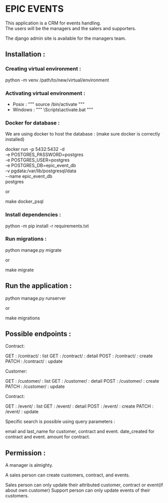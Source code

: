 # EPIC EVENTS

This application is a CRM for events handling.  
The users will be the managers and the salers and supporters.  

The django admin site is available for the managers team.

## Installation :

### Creating virtual environment :

python -m venv /path/to/new/virtual/environment

### Activating virtual environment :

 - Posix : """ source <venv>/bin/activate """
 - Windows : """ <venv>\Scripts\activate.bat """

### Docker for database :

We are using docker to host the database : (make sure docker is correctly installed)

docker run -p 5432:5432 -d \
    -e POSTGRES_PASSWORD=postgres \
    -e POSTGRES_USER=postgres \
    -e POSTGRES_DB=epic_event_db \
    -v pgdata:/var/lib/postgresql/data \
    --name epic_event_db \
    postgres

or

make docker_psql

### Install dependencies :

python -m pip install -r requirements.txt

### Run migrations :

python manage.py migrate

or

make migrate

## Run the application :

python manage.py runserver

or

make migrations

## Possible endpoints :

Contract:

GET : /contract/  :  list
GET : /contract/<id>  :  detail
POST : /contract/  :  create
PATCH : /contract/<id>  :  update

Customer:

GET : /customer/  :  list
GET : /customer/<id>  :  detail
POST : /customer/  :  create
PATCH : /customer/<id>  :  update

Contract:

GET : /event/  :  list
GET : /event/<id>  :  detail
POST : /event/  :  create
PATCH : /event/<id>  :  update

Specific search is possible using query parameters :

email and last_name for customer, contract and event.
date_created for contract and event.
amount for contract.


## Permission :

A manager is almighty.

A sales person can create customers, contract, and events.

Sales person can only update their attributed customer, contract or event(if about own customer)
Support person can only update events of their customers.
